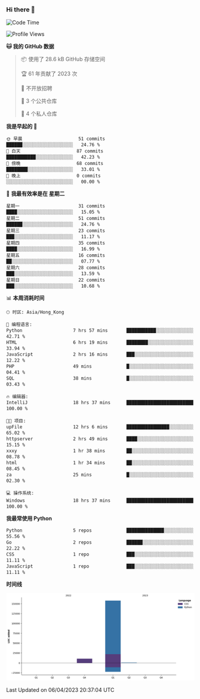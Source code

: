 ### Hi there 👋

<!--
**Mrzqd/Mrzqd** is a ✨ _special_ ✨ repository because its `README.md` (this file) appears on your GitHub profile.

Here are some ideas to get you started:

- 🔭 I’m currently working on ...
- 🌱 I’m currently learning ...
- 👯 I’m looking to collaborate on ...
- 🤔 I’m looking for help with ...
- 💬 Ask me about ...
- 📫 How to reach me: ...
- 😄 Pronouns: ...
- ⚡ Fun fact: ...
-->
<!--START_SECTION:waka-->
![Code Time](http://img.shields.io/badge/Code%20Time-110%20hrs%2048%20mins-blue)

![Profile Views](http://img.shields.io/badge/%E4%B8%AA%E4%BA%BA%E8%B5%84%E6%96%99%E8%A7%82%E7%9C%8B%E6%AC%A1%E6%95%B0-6-blue)

**🐱 我的 GitHub 数据** 

> 📦  使用了 28.6 kB GitHub 存储空间 
 > 
> 🏆 61 年贡献了 2023 次
 > 
> 🚫 不开放招聘
 > 
> 📜 3 个公共仓库 
 > 
> 🔑 4 个私人仓库 
 > 
**我是早起的 🐤** 

```text
🌞 早晨                     51 commits          ██████░░░░░░░░░░░░░░░░░░░   24.76 % 
🌆 白天                     87 commits          ███████████░░░░░░░░░░░░░░   42.23 % 
🌃 傍晚                     68 commits          ████████░░░░░░░░░░░░░░░░░   33.01 % 
🌙 晚上                     0 commits           ░░░░░░░░░░░░░░░░░░░░░░░░░   00.00 % 
```
📅 **我最有效率是在 星期二** 

```text
星期一                      31 commits          ████░░░░░░░░░░░░░░░░░░░░░   15.05 % 
星期二                      51 commits          ██████░░░░░░░░░░░░░░░░░░░   24.76 % 
星期三                      23 commits          ███░░░░░░░░░░░░░░░░░░░░░░   11.17 % 
星期四                      35 commits          ████░░░░░░░░░░░░░░░░░░░░░   16.99 % 
星期五                      16 commits          ██░░░░░░░░░░░░░░░░░░░░░░░   07.77 % 
星期六                      28 commits          ███░░░░░░░░░░░░░░░░░░░░░░   13.59 % 
星期日                      22 commits          ███░░░░░░░░░░░░░░░░░░░░░░   10.68 % 
```


📊 **本周消耗时间** 

```text
🕑︎ 时区: Asia/Hong_Kong

💬 编程语言: 
Python                   7 hrs 57 mins       ███████████░░░░░░░░░░░░░░   42.71 % 
HTML                     6 hrs 19 mins       ████████░░░░░░░░░░░░░░░░░   33.94 % 
JavaScript               2 hrs 16 mins       ███░░░░░░░░░░░░░░░░░░░░░░   12.22 % 
PHP                      49 mins             █░░░░░░░░░░░░░░░░░░░░░░░░   04.41 % 
SQL                      38 mins             █░░░░░░░░░░░░░░░░░░░░░░░░   03.43 % 

🔥 编辑器: 
IntelliJ                 18 hrs 37 mins      █████████████████████████   100.00 % 

🐱‍💻 项目: 
upFile                   12 hrs 6 mins       ████████████████░░░░░░░░░   65.02 % 
httpserver               2 hrs 49 mins       ████░░░░░░░░░░░░░░░░░░░░░   15.15 % 
xxxy                     1 hr 38 mins        ██░░░░░░░░░░░░░░░░░░░░░░░   08.78 % 
html                     1 hr 34 mins        ██░░░░░░░░░░░░░░░░░░░░░░░   08.45 % 
za                       25 mins             █░░░░░░░░░░░░░░░░░░░░░░░░   02.30 % 

💻 操作系统: 
Windows                  18 hrs 37 mins      █████████████████████████   100.00 % 
```

**我最常使用 Python** 

```text
Python                   5 repos             ██████████████░░░░░░░░░░░   55.56 % 
Go                       2 repos             ██████░░░░░░░░░░░░░░░░░░░   22.22 % 
CSS                      1 repo              ███░░░░░░░░░░░░░░░░░░░░░░   11.11 % 
JavaScript               1 repo              ███░░░░░░░░░░░░░░░░░░░░░░   11.11 % 
```



**时间线**

![Lines of Code chart](https://raw.githubusercontent.com/Mrzqd/Mrzqd/main/assets/bar_graph.png)


 Last Updated on 06/04/2023 20:37:04 UTC
<!--END_SECTION:waka-->
